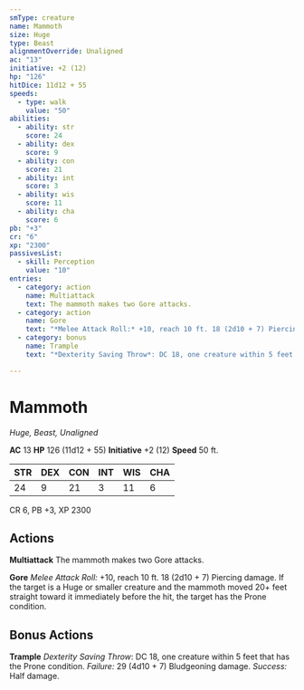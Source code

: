 ```yaml
---
smType: creature
name: Mammoth
size: Huge
type: Beast
alignmentOverride: Unaligned
ac: "13"
initiative: +2 (12)
hp: "126"
hitDice: 11d12 + 55
speeds:
  - type: walk
    value: "50"
abilities:
  - ability: str
    score: 24
  - ability: dex
    score: 9
  - ability: con
    score: 21
  - ability: int
    score: 3
  - ability: wis
    score: 11
  - ability: cha
    score: 6
pb: "+3"
cr: "6"
xp: "2300"
passivesList:
  - skill: Perception
    value: "10"
entries:
  - category: action
    name: Multiattack
    text: The mammoth makes two Gore attacks.
  - category: action
    name: Gore
    text: "*Melee Attack Roll:* +10, reach 10 ft. 18 (2d10 + 7) Piercing damage. If the target is a Huge or smaller creature and the mammoth moved 20+ feet straight toward it immediately before the hit, the target has the Prone condition."
  - category: bonus
    name: Trample
    text: "*Dexterity Saving Throw*: DC 18, one creature within 5 feet that has the Prone condition. *Failure:*  29 (4d10 + 7) Bludgeoning damage. *Success:*  Half damage."

---
```


# Mammoth
*Huge, Beast, Unaligned*

**AC** 13
**HP** 126 (11d12 + 55)
**Initiative** +2 (12)
**Speed** 50 ft.

| STR | DEX | CON | INT | WIS | CHA |
| --- | --- | --- | --- | --- | --- |
| 24 | 9 | 21 | 3 | 11 | 6 |

CR 6, PB +3, XP 2300

## Actions

**Multiattack**
The mammoth makes two Gore attacks.

**Gore**
*Melee Attack Roll:* +10, reach 10 ft. 18 (2d10 + 7) Piercing damage. If the target is a Huge or smaller creature and the mammoth moved 20+ feet straight toward it immediately before the hit, the target has the Prone condition.

## Bonus Actions

**Trample**
*Dexterity Saving Throw*: DC 18, one creature within 5 feet that has the Prone condition. *Failure:*  29 (4d10 + 7) Bludgeoning damage. *Success:*  Half damage.
